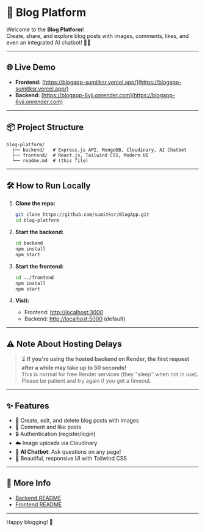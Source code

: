 # 🚀 Blog Platform

Welcome to the **Blog Platform**!  
Create, share, and explore blog posts with images, comments, likes, and even an integrated AI chatbot! 🤖✨

---

## 🌐 Live Demo

- **Frontend:** [https://blogapp-sumitksr.vercel.app/](https://blogapp-sumitksr.vercel.app/)
- **Backend:** [https://blogapp-6vji.onrender.com](https://blogapp-6vji.onrender.com)

---

## 📦 Project Structure

```
blog-platform/
  ├── backend/   # Express.js API, MongoDB, Cloudinary, AI Chatbot
  ├── frontend/  # React.js, Tailwind CSS, Modern UI
  └── readme.md  # (this file)
```

---

## 🛠️ How to Run Locally

1. **Clone the repo:**
   ```bash
   git clone https://github.com/sumitksr/BlogApp.git
   cd blog-platform
   ```

2. **Start the backend:**
   ```bash
   cd backend
   npm install
   npm start
   ```

3. **Start the frontend:**
   ```bash
   cd ../frontend
   npm install
   npm start
   ```

4. **Visit:**  
   - Frontend: [http://localhost:3000](http://localhost:3000)
   - Backend: [http://localhost:5000](http://localhost:5000) (default)

---

## ⚠️ Note About Hosting Delays

> ⏳ **If you're using the hosted backend on Render, the first request after a while may take up to 50 seconds!**  
> This is normal for free Render services (they "sleep" when not in use). Please be patient and try again if you get a timeout.

---

## ✨ Features

- 📝 Create, edit, and delete blog posts with images
- 💬 Comment and like posts
- 🔒 Authentication (register/login)
- ☁️ Image uploads via Cloudinary
- 🤖 **AI Chatbot**: Ask questions on any page!
- 🎨 Beautiful, responsive UI with Tailwind CSS

---

## 📂 More Info

- [Backend README](./backend/readme.md)
- [Frontend README](./frontend/README.md)

---

Happy blogging! 🚀 